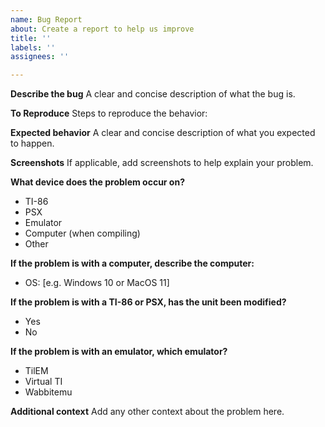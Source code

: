 ```yaml
---
name: Bug Report
about: Create a report to help us improve
title: ''
labels: ''
assignees: ''

---
```


**Describe the bug**
A clear and concise description of what the bug is.

**To Reproduce**
Steps to reproduce the behavior:


**Expected behavior**
A clear and concise description of what you expected to happen.

**Screenshots**
If applicable, add screenshots to help explain your problem.

**What device does the problem occur on?**
- TI-86
- PSX
- Emulator
- Computer (when compiling)
- Other

**If the problem is with a computer, describe the computer:**
- OS: [e.g. Windows 10 or MacOS 11]

**If the problem is with a TI-86 or PSX, has the unit been modified?**
- Yes
- No

**If the problem is with an emulator, which emulator?**
- TilEM
- Virtual TI
- Wabbitemu

**Additional context**
Add any other context about the problem here.
